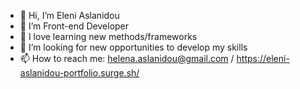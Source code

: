 - 👋 Hi, I’m Eleni Aslanidou
- 👀 I’m Front-end Developer
- 🌱 I love learning new methods/frameworks
- 💞️ I’m looking for new opportunities to develop my skills
- 📫 How to reach me: helena.aslanidou@gmail.com / https://eleni-aslanidou-portfolio.surge.sh/ 
